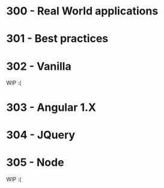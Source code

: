 # 300 - Real World applications

# 301 - Best practices

# 302 - Vanilla

WIP :(

# 303 - Angular 1.X

# 304 - JQuery

# 305 - Node

WIP :(